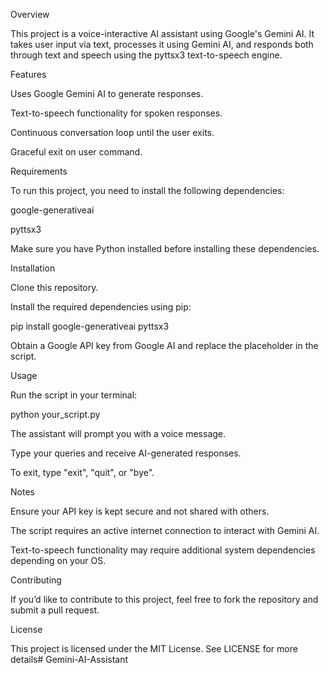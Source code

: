 Overview

This project is a voice-interactive AI assistant using Google's Gemini AI. It takes user input via text, processes it using Gemini AI, and responds both through text and speech using the pyttsx3 text-to-speech engine.

Features

Uses Google Gemini AI to generate responses.

Text-to-speech functionality for spoken responses.

Continuous conversation loop until the user exits.

Graceful exit on user command.

Requirements

To run this project, you need to install the following dependencies:

google-generativeai

pyttsx3

Make sure you have Python installed before installing these dependencies.

Installation

Clone this repository.

Install the required dependencies using pip:

pip install google-generativeai pyttsx3

Obtain a Google API key from Google AI and replace the placeholder in the script.

Usage

Run the script in your terminal:

python your_script.py

The assistant will prompt you with a voice message.

Type your queries and receive AI-generated responses.

To exit, type "exit", "quit", or "bye".

Notes

Ensure your API key is kept secure and not shared with others.

The script requires an active internet connection to interact with Gemini AI.

Text-to-speech functionality may require additional system dependencies depending on your OS.

Contributing

If you’d like to contribute to this project, feel free to fork the repository and submit a pull request.

License

This project is licensed under the MIT License. See LICENSE for more details# Gemini-AI-Assistant
